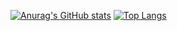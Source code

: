 [![Anurag's GitHub stats](https://github-readme-stats.vercel.app/api?username=paulaornelas&show_icons=true&theme=radical&locale=pt-br&hide_title=true)](https://github.com/anuraghazra/github-readme-stats)
[![Top Langs](https://github-readme-stats.vercel.app/api/top-langs/?username=paulaornelas&layout=compact&theme=radical)](https://github.com/anuraghazra/github-readme-stats)


